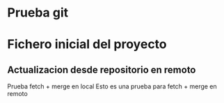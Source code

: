 # Prueba git
# Fichero inicial del proyecto
## Actualizacion desde repositorio en remoto

Prueba fetch + merge en local
Esto es una prueba para fetch + merge en remoto
